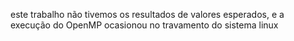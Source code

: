 este trabalho não tivemos os resultados de valores esperados, e a execução do OpenMP ocasionou no travamento do sistema linux
